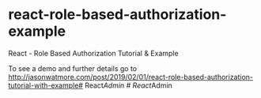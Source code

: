 # react-role-based-authorization-example

React - Role Based Authorization Tutorial & Example

To see a demo and further details go to http://jasonwatmore.com/post/2019/02/01/react-role-based-authorization-tutorial-with-example#   R e a c t _ A d m i n  
 #   R e a c t _ A d m i n  
 